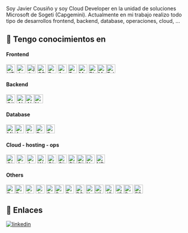 
Soy Javier Cousiño y soy Cloud Developer en la unidad de soluciones Microsoft de Sogeti (Capgemini). Actualmente en mi trabajo realizo todo tipo de desarrollos frontend, backend, database, operaciones, cloud, ... 

 
## 🧠 Tengo conocimientos en


#### Frontend 
<img height="24" width="24" src="https://icon.icepanel.io/Technology/svg/HTML5.svg" alt="HTML 5" title="HTML 5"  />  <img height="24" width="24" src="https://icon.icepanel.io/Technology/svg/JavaScript.svg" alt="JavaScript" title="JavaScript"  /> <img height="24" width="24" src="https://icon.icepanel.io/Technology/svg/jQuery.svg" alt="jQuery" title="jQuery"  /> <img height="24" width="24" src="https://icon.icepanel.io/Technology/svg/CSS3.svg" alt="CSS 3" title="CSS 3"  /> <img height="24" width="24" src="https://icon.icepanel.io/Technology/svg/Bootstrap.svg" alt="Bootstrap" title="Bootstrap"  />    <img height="24" width="24" src="https://icon.icepanel.io/Technology/svg/Angular.svg" alt="Angular" title="Angular"  />  <img height="24" width="24" src="https://icon.icepanel.io/Technology/svg/TypeScript.svg" alt="TypeScript" title="TypeScript"  /> <img height="24" width="24" src="https://icon.icepanel.io/Technology/svg/Material-UI.svg" alt="Material UI" title="Material UI"  />  <img height="24" width="24" src="https://cdn.simpleicons.org/blazor/512BD4" alt="Blazor" title="Blazor"  /><img height="24" width="24" src="https://icon.icepanel.io/Technology/svg/Materialize.svg" alt="Materialize" title="Materialize"  /><img height="24" width="24" src="https://avatars.githubusercontent.com/u/568561?s=280&v=4" alt="Telerik" title="Telerik"  />

#### Backend 
<img height="24" width="24" src="https://icon.icepanel.io/Technology/svg/C%23-%28CSharp%29.svg" alt="C#" title="C#"  /> <img height="24" width="24" src="https://icon.icepanel.io/Technology/svg/.NET.svg" alt=".Net" title=".Net"  /><img height="24" width="24" src="https://icon.icepanel.io/Technology/svg/.NET-core.svg" alt=".Net Core" title=".Net Core"  /><img height="24" width="24" src="https://icon.icepanel.io/Technology/svg/Node.js.svg" alt="Node JS" title="Node JS"  />

#### Database 
<img height="24" width="24" src="https://icon.icepanel.io/Technology/png-shadow-512/Microsoft-SQL-Server.png" alt="Microsoft SQL Server" title="Microsoft SQL Server"  /><img height="24" width="24" src="https://icon.icepanel.io/Technology/svg/Azure-SQL-Database.svg" alt="Azure SQL Database" title="Azure SQL Database"  /> <img height="24" width="24" src="https://icon.icepanel.io/Technology/png-shadow-512/Cosmos-BD.png" alt="Azure Cosmos DB" title="Azure Cosmos DB"  /> <img height="24" width="24" src="https://icon.icepanel.io/Technology/svg/PostgresSQL.svg" alt="Postgresql" title="Postgresql"  /> <img height="24" width="24" src="https://icon.icepanel.io/Technology/svg/Oracle.svg" alt="Oracle" title="Oracle"  />

#### Cloud - hosting - ops  
<img height="24" width="24" src="https://icon.icepanel.io/Technology/svg/Git.svg" alt="Git" title="Git"  /> <img height="24" width="24" src="https://icon.icepanel.io/Technology/svg/Azure.svg" alt="Azure" title="Azure"  />    <img height="24" width="24" src="https://icon.icepanel.io/Technology/svg/Azure-Devops.svg" alt="Azure DevOps" title="Azure DevOps"  />    <img height="24" width="24" src="https://icon.icepanel.io/Technology/png-shadow-512/WordPress.png" alt="WordPress" title="WordPress"  />   <img height="24" width="24" src="https://icon.icepanel.io/Technology/png-shadow-512/GitHub.png" alt="GitHub" title="GitHub"  /> <img height="24" width="24" src="https://icon.icepanel.io/Technology/svg/GitHub-Actions.svg" alt="GitHub Actions" title="GitHub Actions"  /> <img height="24" width="24" src="https://cdn.simpleicons.org/GitHubCopilot/FFFFFF" alt="GitHub Copilot" title="GitHub Copilot"  /><img height="24" width="24" src="https://icon.icepanel.io/Technology/png-shadow-512/GitHub-Codespaces.png" alt="GitHub Codesapces" title="GitHub Codesapces"  /><img height="24" width="24" src="https://icon.icepanel.io/Technology/svg/NuGet.svg" alt="Nuget" title="Nuget"  /> <img height="24" width="24" src="https://icon.icepanel.io/Technology/svg/NPM.svg" alt="NPM" title="NPM"  /> 

#### Others 
<img height="24" width="24" src="https://icon.icepanel.io/Technology/png-shadow-512/Powershell.png" alt="PowerShell" title="PowerShell"  /><img height="24" width="24" src="https://icon.icepanel.io/Technology/svg/Postman.svg" alt="Postman" title="Postman"  />  <img height="24" width="24" src="https://icon.icepanel.io/Technology/svg/Jira.svg" alt="Jira" title="Jira"  />   <img height="24" width="24" src="https://icon.icepanel.io/Technology/svg/Jira-Align.svg" alt="Jira Software" title="Jira Software"  /> <img height="24" width="24" src="https://icon.icepanel.io/Technology/svg/Confluence.svg" alt="Confluence" title="Confluence"  /><img height="24" width="24" src="https://icon.icepanel.io/Technology/svg/Swagger.svg" alt="Swagger" title="Swagger"  />  <img height="24" width="24" src="https://cdn.simpleicons.org/Diagrams.Net/F08705" alt="DrawIO" title="DrawIO"  />   <img height="24" width="24" src="https://icon.icepanel.io/Technology/svg/D3.js.svg" alt="D3 js" title="D3 js"  />  <img height="24" width="24" src="https://icon.icepanel.io/Technology/svg/XML.svg" alt="XML" title="XML"  /><img height="24" width="24" src="https://icon.icepanel.io/Technology/png-shadow-512/YAML.png" alt="YAML" title="YAML"  /> <img height="24" width="24" src="https://icon.icepanel.io/Technology/png-shadow-512/JSON.png" alt="JSON" title="JSON"  /> <img height="24" width="24" src="https://cdn.simpleicons.org/JsonWebTokens/FFFFFF" alt="JSON Web Tokens" title="JSON Web Tokens"  /><img height="24" width="24" src="https://icon.icepanel.io/Technology/svg/SonarQube.svg" alt="SonarQube" title="SonarQube"  /> <img height="24" width="24" src="https://icon.icepanel.io/Technology/svg/ESLint.svg" alt="ESLint" title="ESLint"  /> 


## 🔗 Enlaces
[![linkedin](https://img.shields.io/badge/linkedin-0A66C2?style=for-the-badge&logo=linkedin&logoColor=white)](https://www.linkedin.com/in/fco-javier-cousi%C3%B1o/)
